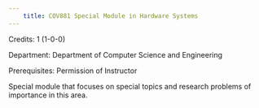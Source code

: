 ```yaml
---
    title: COV881 Special Module in Hardware Systems
---
```

Credits: 1 (1-0-0)

Department: Department of Computer Science and Engineering

Prerequisites: Permission of Instructor

Special module that focuses on special topics and research problems of importance in this area.